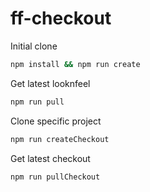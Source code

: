 # ff-checkout

Initial clone
```sh
npm install && npm run create
```

Get latest looknfeel
```sh
npm run pull
```

Clone specific project
```sh
npm run createCheckout
```

Get latest checkout
```sh
npm run pullCheckout
```
